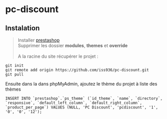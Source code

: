 # pc-discount
## Instalation

>Installer <a href="https://www.prestashop.com/">prestashop</a><br>
>Supprimer les dossier **modules**, **themes** et **override**
<br><br>
A la racine du site récupérer le projet : 
```
git init
git remote add origin https://github.com/iss936/pc-discount.git
git pull
```

Ensuite dans la dans phpMyAdmin, ajoutez le thème du projet à liste des thèmes
```
INSERT INTO `prestashop`.`ps_theme` (`id_theme`, `name`, `directory`, `responsive`, `default_left_column`, `default_right_column`, `product_per_page`) VALUES (NULL, 'PC Discount', 'pcdiscount', '1', '0', '0', '12');
```
